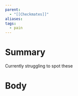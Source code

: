 ```yaml
---
parent:
  - "[[Checkmates]]"
aliases: 
tags:
  - pain
---
```

# Summary 
Currently struggling to spot these
# Body

